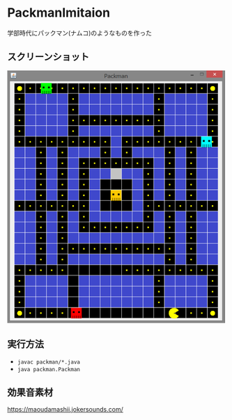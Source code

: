 # PackmanImitaion
学部時代にパックマン(ナムコ)のようなものを作った

## スクリーンショット
<img src="./screenshot/image.png" width="500">

## 実行方法
- `javac packman/*.java`
- `java packman.Packman`

## 効果音素材
https://maoudamashii.jokersounds.com/
